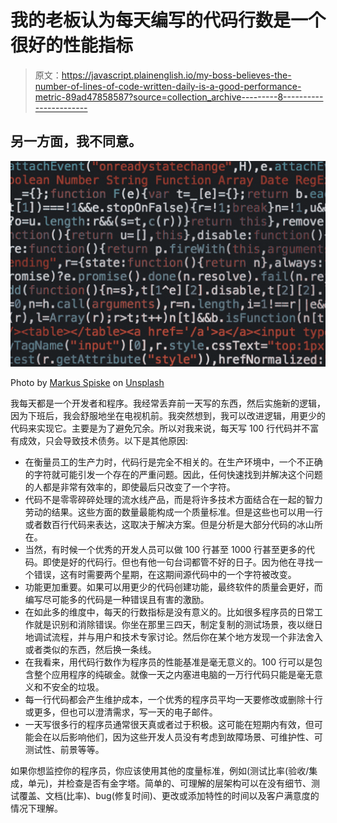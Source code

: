 # 我的老板认为每天编写的代码行数是一个很好的性能指标

> 原文：<https://javascript.plainenglish.io/my-boss-believes-the-number-of-lines-of-code-written-daily-is-a-good-performance-metric-89ad47858587?source=collection_archive---------8----------------------->

## 另一方面，我不同意。

![](img/67bdae6e9b097f8ddec082b9c3ce1334.png)

Photo by [Markus Spiske](https://unsplash.com/@markusspiske?utm_source=medium&utm_medium=referral) on [Unsplash](https://unsplash.com?utm_source=medium&utm_medium=referral)

我每天都是一个开发者和程序。我经常丢弃前一天写的东西，然后实施新的逻辑，因为下班后，我会舒服地坐在电视机前。我突然想到，我可以改进逻辑，用更少的代码来实现它。主要是为了避免冗余。所以对我来说，每天写 100 行代码并不富有成效，只会导致技术债务。以下是其他原因:

*   在衡量员工的生产力时，代码行是完全不相关的。在生产环境中，一个不正确的字符就可能引发一个存在的严重问题。因此，任何快速找到并解决这个问题的人都是非常有效率的，即使最后只改变了一个字符。
*   代码不是零零碎碎处理的流水线产品，而是将许多技术方面结合在一起的智力劳动的结果。这些方面的数量最能构成一个质量标准。但是这些也可以用一行或者数百行代码来表达，这取决于解决方案。但是分析是大部分代码的冰山所在。
*   当然，有时候一个优秀的开发人员可以做 100 行甚至 1000 行甚至更多的代码。即使是好的代码行。但也有他一句台词都管不好的日子。因为他在寻找一个错误，这有时需要两个星期，在这期间源代码中的一个字符被改变。
*   功能更加重要。如果可以用更少的代码创建功能，最终软件的质量会更好，而编写尽可能多的代码是一种错误且有害的激励。
*   在如此多的维度中，每天的行数指标是没有意义的。比如很多程序员的日常工作就是识别和消除错误。你坐在那里三四天，制定复制的测试场景，夜以继日地调试流程，并与用户和技术专家讨论。然后你在某个地方发现一个非法舍入或者类似的东西，然后换一条线。
*   在我看来，用代码行数作为程序员的性能基准是毫无意义的。100 行可以是包含整个应用程序的纯碳金。就像一天之内塞进电脑的一万行代码只能是毫无意义和不安全的垃圾。
*   每一行代码都会产生维护成本，一个优秀的程序员平均一天要修改或删除十行或更多，但也可以澄清需求，写一天的电子邮件。
*   一天写很多行的程序员通常很天真或者过于积极。这可能在短期内有效，但可能会在以后影响他们，因为这些开发人员没有考虑到故障场景、可维护性、可测试性、前景等等。

如果你想监控你的程序员，你应该使用其他的度量标准，例如(测试比率(验收/集成，单元)，并检查是否有金字塔。简单的、可理解的层架构可以在没有细节、测试覆盖、文档(比率)、bug(修复时间)、更改或添加特性的时间以及客户满意度的情况下理解。